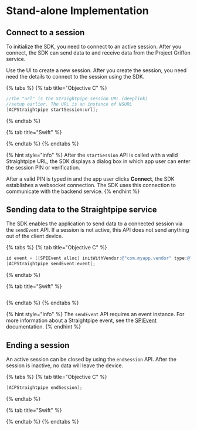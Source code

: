 # Stand-alone Implementation

## Connect to a session

To initialize the SDK, you need to connect to an active session. After you connect, the SDK can send data to and receive data from the Project Griffon service.

Use the UI to create a new session. After you create the session, you need need the details to connect to the session using the SDK.

{% tabs %}
{% tab title="Objective C" %}
```objectivec
//The "url" is the Straightpipe session URL (deeplink)  
//setup earlier. The URL is an instance of NSURL
[ACPStraightpipe startSession:url];
```
{% endtab %}

{% tab title="Swift" %}

{% endtab %}
{% endtabs %}

{% hint style="info" %}
After the `startSession` API is called with a valid Straightpipe URL, the SDK displays a dialog box in which app user can enter the session PIN or verification. 

After a valid PIN is typed in and the app user clicks **Connect**, the SDK establishes a websocket connection. The SDK uses this connection to communicate with the backend service.
{% endhint %}

## Sending data to the Straightpipe service 

The SDK enables the application to send data to a connected session via the `sendEvent` API. If a session is not active, this API does not send anything out of the client device.

{% tabs %}
{% tab title="Objective C" %}
```objectivec
id event = [[SPIEvent alloc] initWithVendor:@"com.myapp.vendor" type:@"type" payload:@{@"key": @"value"}];
[ACPStraightpipe sendEvent:event];
```
{% endtab %}

{% tab title="Swift" %}
```text

```
{% endtab %}
{% endtabs %}

{% hint style="info" %}
The `sendEvent` API requires an event instance. For more information about a Straightpipe event, see the [SPIEvent](straightpipe-events.md#spievent-class) documentation.
{% endhint %}

## Ending a session

An active session can be closed by using the `endSession` API. After the session is inactive, no data will leave the device.

{% tabs %}
{% tab title="Objective C" %}
```objectivec
[ACPStraightpipe endSession];
```
{% endtab %}

{% tab title="Swift" %}

{% endtab %}
{% endtabs %}















